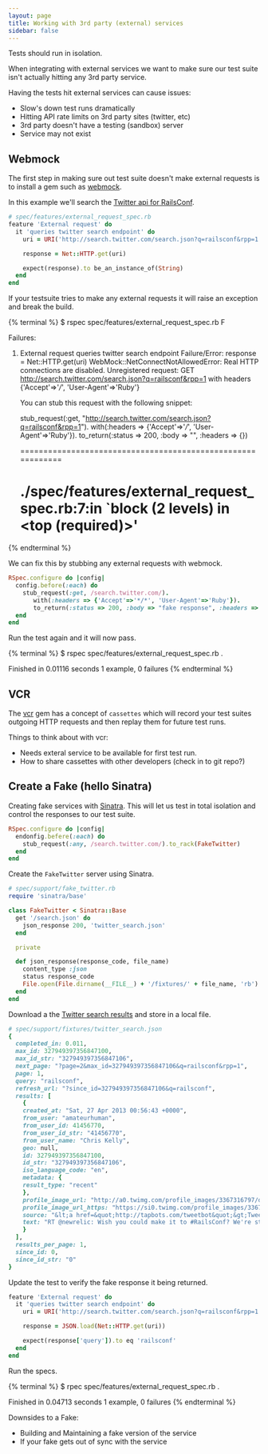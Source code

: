 ```yaml
---
layout: page
title: Working with 3rd party (external) services
sidebar: false
---
```


Tests should run in isolation.

When integrating with external services we want to make sure our test suite
isn't actually hitting any 3rd party service.

Having the tests hit external services can cause issues:

* Slow's down test runs dramatically
* Hitting API rate limits on 3rd party sites (twitter, etc)
* 3rd party doesn't have a testing (sandbox) server
* Service may not exist

## Webmock

The first step in making sure out test suite doesn't make external requests is to
install a gem such as [webmock][1].

In this example we'll search the [Twitter api for RailsConf][4].

```ruby
# spec/features/external_request_spec.rb
feature 'External request' do
  it 'queries twitter search endpoint' do
    uri = URI('http://search.twitter.com/search.json?q=railsconf&rpp=1')

    response = Net::HTTP.get(uri)

    expect(response).to be_an_instance_of(String)
  end
end
```

If your testsuite tries to make any external requests it will raise an exception
and break the build.

{% terminal %}
$ rspec spec/features/external_request_spec.rb
F

Failures:

  1) External request queries twitter search endpoint
     Failure/Error: response = Net::HTTP.get(uri)
     WebMock::NetConnectNotAllowedError:
       Real HTTP connections are disabled. Unregistered request: GET http://search.twitter.com/search.json?q=railsconf&rpp=1 with headers {'Accept'=>'*/*', 'User-Agent'=>'Ruby'}

       You can stub this request with the following snippet:

       stub_request(:get, "http://search.twitter.com/search.json?q=railsconf&rpp=1").
         with(:headers => {'Accept'=>'*/*', 'User-Agent'=>'Ruby'}).
         to_return(:status => 200, :body => "", :headers => {})

       ============================================================
     # ./spec/features/external_request_spec.rb:7:in `block (2 levels) in <top (required)>'
{% endterminal %}

We can fix this by stubbing any external requests with webmock.

```ruby
RSpec.configure do |config|
  config.before(:each) do
    stub_request(:get, /search.twitter.com/).
       with(:headers => {'Accept'=>'*/*', 'User-Agent'=>'Ruby'}).
       to_return(:status => 200, :body => "fake response", :headers => {})
  end
end
```

Run the test again and it will now pass.

{% terminal %}
$ rspec spec/features/external_request_spec.rb
.

Finished in 0.01116 seconds
1 example, 0 failures
{% endterminal %}

## VCR

The [vcr][2] gem has a concept of `cassettes` which will record your test suites
outgoing HTTP requests and then replay them for future test runs.

Things to think about with vcr:

* Needs exteral service to be available for first test run.
* How to share cassettes with other developers (check in to git repo?)

## Create a Fake (hello Sinatra)

Creating fake services with [Sinatra][3]. This will let us test in total isolation
and control the responses to our test suite.

```ruby
RSpec.configure do |config|
  endonfig.befere(:each) do
    stub_request(:any, /search.twitter.com/).to_rack(FakeTwitter)
  end
end
```

Create the `FakeTwitter` server using Sinatra.

```ruby
# spec/support/fake_twitter.rb
require 'sinatra/base'

class FakeTwitter < Sinatra::Base
  get '/search.json' do
    json_response 200, 'twitter_search.json'
  end

  private

  def json_response(response_code, file_name)
    content_type :json
    status response_code
    File.open(File.dirname(__FILE__) + '/fixtures/' + file_name, 'rb').read
  end
end
```

Download a the [Twitter search results][4] and store in a local file.

```ruby
# spec/support/fixtures/twitter_search.json
{
  completed_in: 0.011,
  max_id: 327949397356847100,
  max_id_str: "327949397356847106",
  next_page: "?page=2&max_id=327949397356847106&q=railsconf&rpp=1",
  page: 1,
  query: "railsconf",
  refresh_url: "?since_id=327949397356847106&q=railsconf",
  results: [
    {
    created_at: "Sat, 27 Apr 2013 00:56:43 +0000",
    from_user: "amateurhuman",
    from_user_id: 41456770,
    from_user_id_str: "41456770",
    from_user_name: "Chris Kelly",
    geo: null,
    id: 327949397356847100,
    id_str: "327949397356847106",
    iso_language_code: "en",
    metadata: {
    result_type: "recent"
    },
    profile_image_url: "http://a0.twimg.com/profile_images/3367316797/d007420a547564a586957a252c9a1fe6_normal.jpeg",
    profile_image_url_https: "https://si0.twimg.com/profile_images/3367316797/d007420a547564a586957a252c9a1fe6_normal.jpeg",
    source: "&lt;a href=&quot;http://tapbots.com/tweetbot&quot;&gt;Tweetbot for iOS&lt;/a&gt;",
    text: "RT @newrelic: Wish you could make it to #RailsConf? We're streaming the keynotes to our #SanFrancisco office. Register here: http://t.co/4jYIojxJiN"
    }
  ],
  results_per_page: 1,
  since_id: 0,
  since_id_str: "0"
}
```

Update the test to verify the fake response it being returned.

```ruby
feature 'External request' do
  it 'queries twitter search endpoint' do
    uri = URI('http://search.twitter.com/search.json?q=railsconf&rpp=1')

    response = JSON.load(Net::HTTP.get(uri))

    expect(response['query']).to eq 'railsconf'
  end
end
```

Run the specs.

{% terminal %}
$ rpec spec/features/external_request_spec.rb
.

Finished in 0.04713 seconds
1 example, 0 failures
{% endterminal %}

Downsides to a Fake:

* Building and Maintaining a fake version of the service
* If your fake gets out of sync with the service

[1]: https://github.com/bblimke/webmock
[2]: https://github.com/vcr/vcr
[3]: http://www.sinatrarb.com/
[4]: http://search.twitter.com/search.json?q=railsconf&rpp=1

